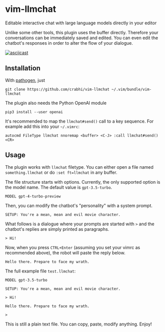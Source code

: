 # vim-llmchat

Editable interactive chat with large language models directly in your editor

Unlike some other tools, this plugin uses the buffer directly. Therefore
your conversations can be immediately saved and edited. You can even edit
the chatbot's responses in order to alter the flow of your dialogue.

[![asciicast](https://asciinema.org/a/vdXK5VNZUcXKROPbhVGy7JY9Z.svg)](https://asciinema.org/a/vdXK5VNZUcXKROPbhVGy7JY9Z)

## Installation

With [pathogen](https://github.com/tpope/vim-pathogen), just

    git clone https://github.com/crabhi/vim-llmchat ~/.vim/bundle/vim-llmchat

The plugin also needs the Python OpenAI module

    pip3 install --user openai

It's recommended to map the `llmchat#send()` call to a key sequence. For example
add this into your `~/.vimrc`:

    autocmd FileType llmchat nnoremap <buffer> <C-J> :call llmchat#send()<CR>


## Usage

The plugin works with `llmchat` filetype. You can either open a file named
`something.llmchat` or do `:set ft=llmchat` in any buffer.

The file structure starts with options. Currently, the only supported option
is the model name. The default value is `gpt-3.5-turbo`.

```
MODEL gpt-4-turbo-preview
```

Then, you can modify the chatbot's "personality" with a system prompt.

```
SETUP: You're a mean, mean and evil movie character.
```

What follows is a dialogue where your prompts are started with `>` and the chatbot's
replies are simply printed as paragraphs.

```
> Hi!
```

Now, when you press `CTRL+Enter` (assuming you set your vimrc as recommended above),
the robot will paste the reply below.

```
Hello there. Prepare to face my wrath.
```


The full example file `test.llmchat`:

```
MODEL gpt-3.5-turbo

SETUP: You're a mean, mean and evil movie character.

> Hi!

Hello there. Prepare to face my wrath.

>
```

This is still a plain text file. You can copy, paste, modify anything. Enjoy!
